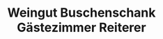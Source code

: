 ---
title: "Weingut Buschenschank Gästezimmer Reiterer"
url: /eichberg-trautenburg/weingut-buschenschank-gaestezimmer-reiterer/
shop: Allgemein
---